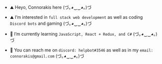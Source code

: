 - ⛰️ Heyo, Connorakis here (づ｡◕‿‿◕｡)づ 

- ⛰️ I’m interested in `full stack web development` as well as coding `Discord bots` and gaming (づ｡◕‿‿◕｡)づ 

- 🌋 I’m currently learning `JavaScript, React + Redux, and C#` (づ｡◕‿‿◕｡)づ 

- 🗻 You can reach me on `discord: helpbot#3546` as well as in my `email: connorakis@gmail.com` (づ｡◕‿‿◕｡)づ 

<!---
Connorakis/Connorakis is a ✨ special ✨ repository because its `README.md` (this file) appears on your GitHub profile.
You can click the Preview link to take a look at your changes.
--->
